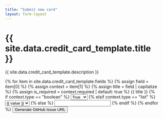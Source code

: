 ```yaml
---
title: "Submit new card"
layout: form-layout
---
```


<h1>{{ site.data.credit_card_template.title }}</h1>
<p>{{ site.data.credit_card_template.description }}</p>

<form id="creditCardSubmissionForm">
  {% for item in site.data.credit_card_template.fields %}
    {% assign field = item[0] %}
    {% assign context = item[1] %}
    {% assign title = field | capitalize %}
    {% assign is_required = context.required | default: true %}
    <label for="{{ field }}">{{ title }}</label>
    {% if context.type == "boolean" %}
        <select name="{{ field }}" id="{{ field }}">
            <option value="true">True</option>
            <option value="false">False</option>
        </select>
    {% elsif context.type == "list" %}
        <select name="{{ field }}" id="{{ field }}">
            {% for value in context.values %}
                <option value="{{ value }}">{{ value }}</option>
            {% endfor %}
        </select>
    {% else %}
        <input type="{{ context.type }}" name="{{ field }}" id="{{ field }}" {% if context.max_length %}maxlength="{{ context.max_length }}"{% endif %} {% if is_required %}required{% endif %}>
    {% endif %}
  {% endfor %}
  <button type="button" onclick="generateGitHubIssueURL()">Generate GitHub Issue URL</button>
</form>

<script>
function generateGitHubIssueURL() {
    let baseURL = "https://github.com/{owner}/{repo}/issues/new?";
    let title = "New Card Submission: " + document.getElementById('card_name').value;
    let body = "";

    const formData = new FormData(document.getElementById('creditCardSubmissionForm'));
    for (let pair of formData.entries()) {
        body += pair[0] + ": " + pair[1] + "\n";
    }

    let issueURL = baseURL + "title=" + encodeURIComponent(title) + "&body=" + encodeURIComponent(body);
    window.location.href = issueURL;
}
</script>
